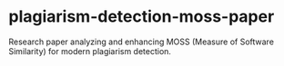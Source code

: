 # plagiarism-detection-moss-paper
Research paper analyzing and enhancing MOSS (Measure of Software Similarity) for modern plagiarism detection.
